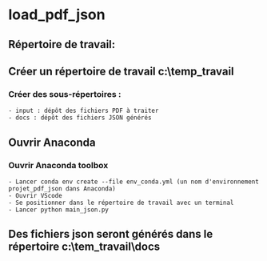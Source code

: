 # load_pdf_json

## Répertoire de travail:

## Créer un répertoire de travail c:\temp_travail 
### Créer des sous-répertoires : 
    - input : dépôt des fichiers PDF à traiter 
    - docs : dépôt des fichiers JSON générés

## Ouvrir Anaconda 
  ### Ouvrir Anaconda toolbox 
    - Lancer conda env create --file env_conda.yml (un nom d'environnement projet_pdf_json dans Anaconda) 
    - Ouvrir VScode 
    - Se positionner dans le répertoire de travail avec un terminal 
    - Lancer python main_json.py

## Des fichiers json seront générés dans le répertoire c:\tem_travail\docs
